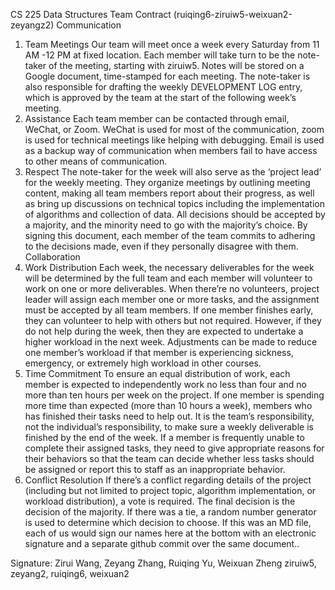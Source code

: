 CS 225 Data Structures
Team Contract (ruiqing6-ziruiw5-weixuan2-zeyangz2)
Communication
1. Team Meetings Our team will meet once a week every Saturday from 11 AM -12 PM at fixed location. Each member will take turn to be the note-taker of the meeting, starting with ziruiw5. Notes will be stored on a Google document, time-stamped for each meeting. The note-taker is also responsible for drafting the weekly DEVELOPMENT LOG entry, which is approved by the team at the start of the following week’s meeting.
2. Assistance Each team member can be contacted through email, WeChat, or Zoom. WeChat is used for most of the communication, zoom is used for technical meetings like helping with debugging. Email is used as a backup way of communication when members fail to have access to other means of communication. 
3. Respect The note-taker for the week will also serve as the ‘project lead’ for the weekly meeting. They organize meetings by outlining meeting content, making all team members report about their progress, as well as bring up discussions on technical topics including the implementation of algorithms and collection of data. All decisions should be accepted by a majority, and the minority need to go with the majority’s choice. By signing this document, each member of the team commits to adhering to the decisions made, even if they personally disagree with them.
Collaboration
1. Work Distribution Each week, the necessary deliverables for the week will be determined by the full team and each member will volunteer to work on one or more deliverables. When there’re no volunteers, project leader will assign each member one or more tasks, and the assignment must be accepted by all team members. If one member finishes early, they can volunteer to help with others but not required. However, if they do not help during the week, then they are expected to undertake a higher workload in the next week. Adjustments can be made to reduce one member’s workload if that member is experiencing sickness, emergency, or extremely high workload in other courses. 
2. Time Commitment To ensure an equal distribution of work, each member is expected to independently work no less than four and no more than ten hours per week on the project. If one member is spending more time than expected (more than 10 hours a week), members who has finished their tasks need to help out. It is the team’s responsibility, not the individual’s responsibility, to make sure a weekly deliverable is finished by the end of the week. If a member is frequently unable to complete their assigned tasks, they need to give appropriate reasons for their behaviors so that the team can decide whether less tasks should be assigned or report this to staff as an inappropriate behavior.  
3. Conflict Resolution If there’s a conflict regarding details of the project (including but not limited to project topic, algorithm implementation, or workload distribution), a vote is required. The final decision is the decision of the majority. If there was a tie, a random number generator is used to determine which decision to choose.
If this was an MD file, each of us would sign our names here at the bottom with an electronic
signature and a separate github commit over the same document..

Signature: Zirui Wang, Zeyang Zhang, Ruiqing Yu, Weixuan Zheng 
           ziruiw5,    zeyang2,      ruiqing6,   weixuan2 
